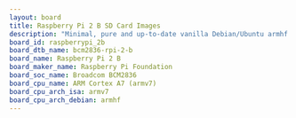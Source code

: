 ```yaml
---
layout: board
title: Raspberry Pi 2 B SD Card Images
description: "Minimal, pure and up-to-date vanilla Debian/Ubuntu armhf SD card images for Raspberry Pi 2 B by Raspberry Pi Foundation, SoC: Broadcom BCM2836, CPU ISA: armv7"
board_id: raspberrypi_2b
board_dtb_name: bcm2836-rpi-2-b
board_name: Raspberry Pi 2 B
board_maker_name: Raspberry Pi Foundation
board_soc_name: Broadcom BCM2836
board_cpu_name: ARM Cortex A7 (armv7)
board_cpu_arch_isa: armv7
board_cpu_arch_debian: armhf
---
```

